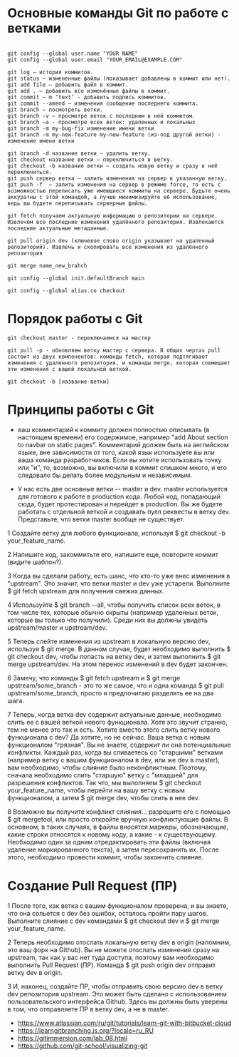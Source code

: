 # Основные команды Git по работе с ветками
```git

git config --global user.name "YOUR NAME"
git config --global user.email "YOUR_EMAIL@EXAMPLE.COM"

git log — история коммитов.
git status — измененные файлы (показывает добавлены в коммит или нет).
git add file — добавить файл в коммит.
git add . — добавить все изменённые файлы в коммит.
git commit — m ‘text’ - добавить подпись коммитов.
git commit --amend — изменения сообщение последнего коммита.
git branch — посмотреть ветки.
git branch -v — просмотре веток с последним в ней коммитом.
git branch –a - просмотре всех веток: удаленных и локальных
git branch -m my-bug-fix изменение имени ветки
git branch -m my-new-feature my-new-feature (из-под другой ветки) - изменение имени ветки

git branch -d название ветки — удалить ветку. 
git checkout название ветки — переключиться в ветку.
git checkout -b название ветки — создать новую ветку и сразу в неё переключиться.
git push сервер ветка – залить изменения на сервер в указанную ветку.
git push -f  — залить изменения на сервер в режиме force, то есть с возможностью переписать уже имеющиеся коммиты на сервере. Будьте очень аккуратны с этой командой, а лучше минимизируйте её использование, ведь вы будете переписывать серверные файлы.

git fetch получаем актуальную информацию о репозитории на сервере. Извлечём все последние изменения удалённого репозитория. Извлекаются последние актуальные метаданные.

git pull origin dev (ключевое слово origin указывает на удаленный репозиторий). Извлечь и скопировать все изменения из удалённого репозитория

git merge name_new_brahch

git config --global init.defaultBranch main

git config --global alias.co checkout

```

# Порядок работы c Git
```
git checkout master - переключаемся на мастер

git pull -p - обновляем ветку мастер с сервера. В общих чертах pull состоит из двух компонентов: команды fetch, которая подтягивает изменения с удаленного репозитория, и команды merge, которая совмещает эти изменения с вашей локальной веткой.

git checkout -b [название-ветки]

```

# Принципы работы c Git

- ваш комментарий к коммиту должен полностью описывать (в настоящем времени) его содержимое, например "add About section to navbar on static pages". Комментарий должен быть на английском языке, вне зависимости от того, какой язык используете вы или ваша команда разработчиков. Если вы хотите использовать точку или "и", то, возможно, вы включили в коммит слишком много, и его следовало бы делать более модульным и независимым.

- У нас есть две основные ветки -- master и dev. master используется для готового к работе в production кода. Любой код, попадающий сюда, будет протестирован и перейдет в production. Вы же будете работать с отдельной веткой и создавать пулл реквесты в ветку dev. Представьте, что ветки master вообще не существует.
  
1 Создайте ветку для любого функционала, используя $ git checkout -b your_feature_name.

2 Напишите код, закоммитьте его, напишите еще, повторите коммит (видите шаблон?).

3 Когда вы сделали работу, есть шанс, что кто-то уже внес изменения в "upstream". Это значит, что ветки master и dev уже устарели. Выполните $ git fetch upstream для получения свежих данных.

4 Используйте $ git branch --all, чтобы получить список всех веток, в том числе тех, которые обычно скрыты (например удаленных веток, которые вы только что получили). Среди них вы должны увидеть upstream/master и upstream/dev.

5 Теперь слейте изменения из upstream в локальную версию dev, используя $ git merge. В данном случае, будет необходимо выполнить $ git checkout dev, чтобы попасть на ветку dev, и затем выполнить $ git merge upstream/dev. На этом перенос изменений в dev будет закончен.

6 Замечу, что команды $ git fetch upstream и $ git merge upstream/some_branch - это то же самое, что и одна команда $ git pull upstream/some_branch, просто я предпочитаю разделять ее на два шага.

7 Теперь, когда ветка dev содержит актуальные данные, необходимо слить ее с вашей веткой нового функционала. Хотя это звучит странно, тем не менее это так и есть. Хотите вместо этого слить ветку нового функционала с dev? Да хотите, но не сейчас. Ваша ветка с новым функционалом "грязная". Вы не знаете, содержит ли она потенциальные конфликты. Каждый раз, когда вы сливаетесь со "старшими" ветками (например ветку с вашим функционалом в dev, или же dev в master), вам необходимо, чтобы слияние было неконфликтным. Поэтому, сначала необходимо слить "старшую" ветку с "младшей" для разрешения конфликтов. Так что, мы выполняем $ git checkout your_feature_name, чтобы перейти на вашу ветку с новым функционалом, а затем $ git merge dev, чтобы слить в нее dev.

8 Возможно вы получите конфликт слияния... разрешите его с помощью $ git mergetool, или просто откройте вручную конфликтующие файлы. В основном, в таких случаях, в файлы вносятся маркеры, обозначающие, какие строки относятся к новому коду, а какие - к существующему. Необходимо один за одним отредактировать эти файлы (включая удаление маркированного текста), а затем пересохранить их. После этого, необходимо провести коммит, чтобы закончить слияние.

# Создание Pull Request (ПР)

1 После того, как ветка с вашим функционалом проверена, и вы знаете, что она сольется с dev без ошибок, осталось пройти пару шагов. Выполните слияние с dev командами $ git checkout dev и $ git merge your_feature_name.

2 Теперь необходимо отослать локальную ветку dev в origin (напомним, это ваш форк на Github). Вы не можете отослать изменения сразу на upstream, так как у вас нет туда доступа, поэтому вам необходимо выполнить Pull Request (ПР). Команда $ git push origin dev отправит ветку dev в origin.

3 И, наконец, создайте ПР, чтобы отправить свою версию dev в ветку dev репозитория upstream. Это может быть сделано с использованием пользовательского интерфейса Github. Здесь вы должны быть уверены в том, что отправляете ПР в ветку dev, а не в master.

- https://www.atlassian.com/ru/git/tutorials/learn-git-with-bitbucket-cloud   
- https://learngitbranching.js.org/?locale=ru_RU
- https://gitimmersion.com/lab_08.html
- https://github.com/git-school/visualizing-git





